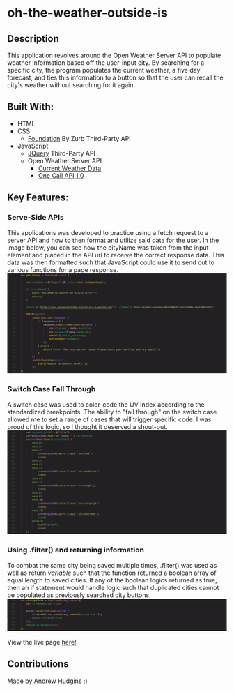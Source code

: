 # oh-the-weather-outside-is
## Description
This application revolves around the Open Weather Server API to populate weather information based off the user-input city. By searching for a specific city, the program populates the current weather, a five day forecast, and ties this information to a button so that the user can recall the city's weather without searching for it again.

## Built With:
* HTML
* CSS
    * [Foundation](https://get.foundation/sites/docs/) By Zurb Third-Party API
* JavaScript
    * [JQuery](https://api.jquery.com/) Third-Party API
    * Open Weather Server API
        * [Current Weather Data](https://openweathermap.org/current)
        * [One Call API 1.0](https://openweathermap.org/api/one-call-api)

## Key Features:
### Serve-Side APIs
This applications was developed to practice using a fetch request to a server API and how to then format and utilize said data for the user. In the image below, you can see how the cityName was taken from the input element and placed in the API url to receive the correct response data. This data was then formatted such that JavaScript could use it to send out to various functions for a page response.
![A screenshot showing how user input was used to send a fetch request using the API url.](./assets/images/serverAPI.png)

### Switch Case Fall Through
A switch case was used to color-code the UV Index according to the standardized breakpoints. The ability to "fall through" on the switch case allowed me to set a range of cases that will trigger specific code. I was proud of this logic, so I thought it deserved a shout-out.
![A screenshot of how a switch case was used with multiple cases not including a break to basically create a range of cases the code executes on.](./assets/images/switchCase.png)

### Using .filter() and returning information
To combat the same city being saved multiple times, .filter() was used as well as return *variable* such that the function returned a boolean array of equal length to saved cities. If any of the boolean logics returned as true, then an if statement would handle logic such that duplicated cities cannot be populated as previously searched city buttons.
![A screenshot of how I used .filter() to sort using .indexOf() and return the boolean array](./assets/images/filterFunction.png)

View the live page [here!](https://ahudg.github.io/oh-the-weather-outside-is/)

## Contributions
Made by Andrew Hudgins :)
